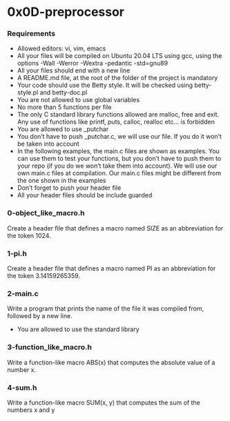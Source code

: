 #  0x0D-preprocessor
### Requirements
- Allowed editors: vi, vim, emacs
- All your files will be compiled on Ubuntu 20.04 LTS using gcc, using the options -Wall -Werror -Wextra -pedantic -std=gnu89
- All your files should end with a new line
- A README.md file, at the root of the folder of the project is mandatory
- Your code should use the Betty style. It will be checked using betty-style.pl and betty-doc.pl
- You are not allowed to use global variables
- No more than 5 functions per file
- The only C standard library functions allowed are malloc, free and exit. Any use of functions like printf, puts, calloc, realloc etc… is forbidden
- You are allowed to use _putchar
- You don’t have to push _putchar.c, we will use our file. If you do it won’t be taken into account
- In the following examples, the main.c files are shown as examples. You can use them to test your functions, but you don’t have to push them to your repo (if you do we won’t take them into account). We will use our own main.c files at compilation. Our main.c files might be different from the one shown in the examples
- Don’t forget to push your header file
- All your header files should be include guarded
### 0-object_like_macro.h
Create a header file that defines a macro named SIZE as an abbreviation for the token 1024.
### 1-pi.h
Create a header file that defines a macro named PI as an abbreviation for the token 3.14159265359.
### 2-main.c
Write a program that prints the name of the file it was compiled from, followed by a new line.

- You are allowed to use the standard library
### 3-function_like_macro.h
Write a function-like macro ABS(x) that computes the absolute value of a number x.
### 4-sum.h
Write a function-like macro SUM(x, y) that computes the sum of the numbers x and y
